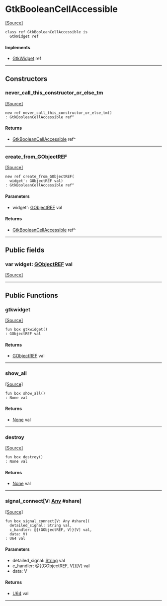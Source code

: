 # GtkBooleanCellAccessible
<span class="source-link">[[Source]](src/gtk3/GtkBooleanCellAccessible.md#L6)</span>
```pony
class ref GtkBooleanCellAccessible is
  GtkWidget ref
```

#### Implements

* [GtkWidget](gtk3-GtkWidget.md) ref

---

## Constructors

### never_call_this_constructor_or_else_tm
<span class="source-link">[[Source]](src/gtk3/GtkBooleanCellAccessible.md#L10)</span>


```pony
new ref never_call_this_constructor_or_else_tm()
: GtkBooleanCellAccessible ref^
```

#### Returns

* [GtkBooleanCellAccessible](gtk3-GtkBooleanCellAccessible.md) ref^

---

### create_from_GObjectREF
<span class="source-link">[[Source]](src/gtk3/GtkBooleanCellAccessible.md#L13)</span>


```pony
new ref create_from_GObjectREF(
  widget': GObjectREF val)
: GtkBooleanCellAccessible ref^
```
#### Parameters

*   widget': [GObjectREF](gtk3-..-gobject-GObjectREF.md) val

#### Returns

* [GtkBooleanCellAccessible](gtk3-GtkBooleanCellAccessible.md) ref^

---

## Public fields

### var widget: [GObjectREF](gtk3-..-gobject-GObjectREF.md) val
<span class="source-link">[[Source]](src/gtk3/GtkBooleanCellAccessible.md#L7)</span>



---

## Public Functions

### gtkwidget
<span class="source-link">[[Source]](src/gtk3/GtkBooleanCellAccessible.md#L9)</span>


```pony
fun box gtkwidget()
: GObjectREF val
```

#### Returns

* [GObjectREF](gtk3-..-gobject-GObjectREF.md) val

---

### show_all
<span class="source-link">[[Source]](src/gtk3/GtkWidget.md#L4)</span>


```pony
fun box show_all()
: None val
```

#### Returns

* [None](builtin-None.md) val

---

### destroy
<span class="source-link">[[Source]](src/gtk3/GtkWidget.md#L10)</span>


```pony
fun box destroy()
: None val
```

#### Returns

* [None](builtin-None.md) val

---

### signal_connect\[V: [Any](builtin-Any.md) #share\]
<span class="source-link">[[Source]](src/gtk3/GtkWidget.md#L13)</span>


```pony
fun box signal_connect[V: Any #share](
  detailed_signal: String val,
  c_handler: @{(GObjectREF, V)}[V] val,
  data: V)
: U64 val
```
#### Parameters

*   detailed_signal: [String](builtin-String.md) val
*   c_handler: @{(GObjectREF, V)}[V] val
*   data: V

#### Returns

* [U64](builtin-U64.md) val

---

